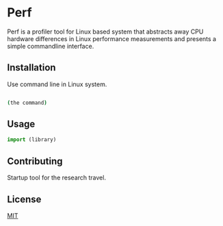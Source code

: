# Perf
Perf is a profiler tool for Linux based system that abstracts away CPU hardware differences in Linux performance measurements and presents a simple commandline interface.
## Installation

Use command line in Linux system.

```bash

(the command)
```

## Usage

```python
import (library)
```

## Contributing

Startup tool for the research travel.

## License
[MIT](https://choosealicense.com/licenses/mit/)




